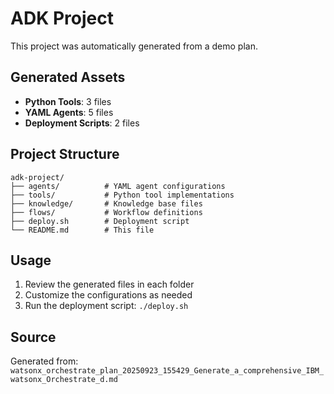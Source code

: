 # ADK Project

This project was automatically generated from a demo plan.

## Generated Assets

- **Python Tools**: 3 files
- **YAML Agents**: 5 files
- **Deployment Scripts**: 2 files

## Project Structure

```
adk-project/
├── agents/          # YAML agent configurations
├── tools/           # Python tool implementations
├── knowledge/       # Knowledge base files
├── flows/           # Workflow definitions
├── deploy.sh        # Deployment script
└── README.md        # This file
```

## Usage

1. Review the generated files in each folder
2. Customize the configurations as needed
3. Run the deployment script: `./deploy.sh`

## Source

Generated from: `watsonx_orchestrate_plan_20250923_155429_Generate_a_comprehensive_IBM_watsonx_Orchestrate_d.md`
